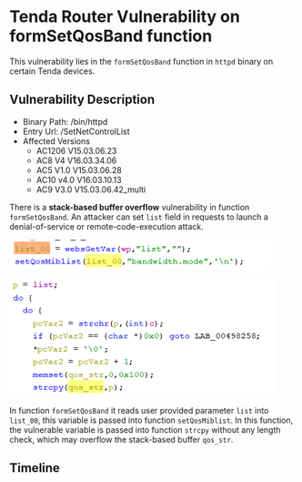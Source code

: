 # Tenda Router Vulnerability on formSetQosBand function

This vulnerability lies in the `formSetQosBand` function in `httpd` binary on certain Tenda devices.

## Vulnerability Description

* Binary Path: /bin/httpd
* Entry Url: /SetNetControlList
* Affected Versions
    * AC1206 V15.03.06.23
    * AC8 V4 V16.03.34.06
    * AC5 V1.0 V15.03.06.28
    * AC10 v4.0 V16.03.10.13
    * AC9 V3.0 V15.03.06.42_multi
    
There is a **stack-based buffer overflow** vulnerability in function `formSetQosBand`. An attacker can set `list` field in requests to launch a denial-of-service or remote-code-execution attack.

![Vulnerability Function](./vuln1.png)

![Vulnerability Function2](./vuln2.png)

In function `formSetQosBand` it reads user provided parameter `list` into `list_00`, this variable is passed into function `setQosMiblist`. In this function, the vulnerable variable is passed into function `strcpy` without any length check, which may overflow the stack-based buffer `qos_str`.

## Timeline

